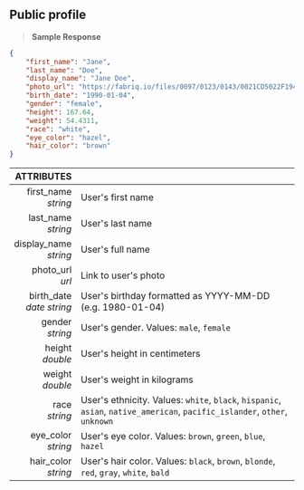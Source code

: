 ## Public profile

> **Sample Response**

```json
{
    "first_name": "Jane",
    "last_name": "Doe",
    "display_name": "Jane Doe",
    "photo_url": "https://fabriq.io/files/0097/0123/0143/0021CD5022F19414CA70274A428672E296D6",
    "birth_date": "1990-01-04",
    "gender": "female",
    "height": 167.64,
    "weight": 54.4311,
    "race": "white",
    "eye_color": "hazel",
    "hair_color": "brown"
}
```

ATTRIBUTES||
---------:        | -----------
first_name <br>*string*   | User's first name
last_name <br>*string*  | User's last name
display_name <br>*string*  | User's full name
photo_url <br>*url*  | Link to user's photo
birth_date <br>*date string*  |  User's birthday formatted as YYYY-MM-DD (e.g. 1980-01-04)
gender <br>*string*  | User's gender. Values: `male`, `female`
height <br>*double*  | User's height in centimeters
weight <br>*double*  | User's weight in kilograms
race <br>*string*  | User's ethnicity. Values: `white`, `black`, `hispanic`, `asian`, `native_american`, `pacific_islander`, `other`, `unknown`
eye_color <br>*string*  | User's eye color. Values: `brown`, `green`, `blue`, `hazel`
hair_color <br>*string*  | User's hair color. Values: `black`, `brown`, `blonde`, `red`, `gray`, `white`, `bald`

